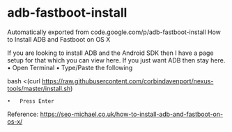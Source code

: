 # adb-fastboot-install
Automatically exported from code.google.com/p/adb-fastboot-install
How to Install ADB and Fastboot on OS X

If you are looking to install ADB and the Android SDK then I have a page setup for that which you can view here. If you just want ADB then stay here.
	•	Open Terminal
	•	Type/Paste the following
	
bash <(curl https://raw.githubusercontent.com/corbindavenport/nexus-tools/master/install.sh)

	•	Press Enter

Reference:
https://seo-michael.co.uk/how-to-install-adb-and-fastboot-on-os-x/

